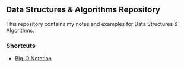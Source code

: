 ## Data Structures & Algorithms Repository
This repository contains my notes and examples for Data Structures & Algorithms.

### Shortcuts
* [Big-O Notation](https://github.com/k-stannard/datastructures-algorithms/tree/master/1.%20Big-O)